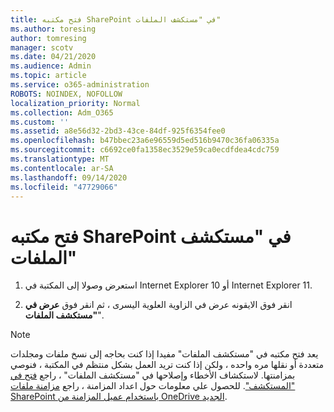 ```yaml
---
title: فتح مكتبه SharePoint في "مستكشف الملفات"
ms.author: toresing
author: tomresing
manager: scotv
ms.date: 04/21/2020
ms.audience: Admin
ms.topic: article
ms.service: o365-administration
ROBOTS: NOINDEX, NOFOLLOW
localization_priority: Normal
ms.collection: Adm_O365
ms.custom: ''
ms.assetid: a8e56d32-2bd3-43ce-84df-925f6354fee0
ms.openlocfilehash: b47bbec23a6e96559d5ed516b9470c36fa06335a
ms.sourcegitcommit: c6692ce0fa1358ec3529e59ca0ecdfdea4cdc759
ms.translationtype: MT
ms.contentlocale: ar-SA
ms.lasthandoff: 09/14/2020
ms.locfileid: "47729066"
---
```

# <a name="open-a-sharepoint-library-in-file-explorer"></a>فتح مكتبه SharePoint في "مستكشف الملفات"

1. استعرض وصولا إلى المكتبة في Internet Explorer 10 أو Internet Explorer 11. 
    
2. انقر فوق الايقونه عرض في الزاوية العلوية اليسرى ، ثم انقر فوق **عرض في "مستكشف الملفات**".
    
> [!NOTE]
> يعد فتح مكتبه في "مستكشف الملفات" مفيدا إذا كنت بحاجه إلى نسخ ملفات ومجلدات متعددة أو نقلها مره واحده ، ولكن إذا كنت تريد العمل بشكل منتظم في المكتبة ، فنوصي بمزامنتها. لاستكشاف الأخطاء وإصلاحها في "مستكشف الملفات" ، راجع [فتح في "المستكشف"](https://go.microsoft.com/fwlink/?linkid=871665). للحصول علي معلومات حول اعداد المزامنة ، راجع [مزامنة ملفات SharePoint باستخدام عميل المزامنة من OneDrive الجديد](https://go.microsoft.com/fwlink/?linkid=871666). 
  

